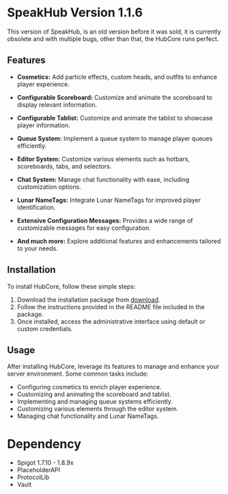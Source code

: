 # SpeakHub Version 1.1.6

This version of SpeakHub, is an old version before it was sold, it is currently obsolete and with multiple bugs, other than that, the HubCore runs perfect.

## Features

- **Cosmetics:** Add particle effects, custom heads, and outfits to enhance player experience.
  
- **Configurable Scoreboard:** Customize and animate the scoreboard to display relevant information.
  
- **Configurable Tablist:** Customize and animate the tablist to showcase player information.
  
- **Queue System:** Implement a queue system to manage player queues efficiently.
  
- **Editor System:** Customize various elements such as hotbars, scoreboards, tabs, and selectors.
  
- **Chat System:** Manage chat functionality with ease, including customization options.
  
- **Lunar NameTags:** Integrate Lunar NameTags for improved player identification.
  
- **Extensive Configuration Messages:** Provides a wide range of customizable messages for easy configuration.
  
- **And much more:** Explore additional features and enhancements tailored to your needs.

## Installation

To install HubCore, follow these simple steps:

1. Download the installation package from [download](https://github.com/Nowacho/SpeakHub/releases).
2. Follow the instructions provided in the README file included in the package.
3. Once installed, access the administrative interface using default or custom credentials.

## Usage

After installing HubCore, leverage its features to manage and enhance your server environment. Some common tasks include:

- Configuring cosmetics to enrich player experience.
- Customizing and animating the scoreboard and tablist.
- Implementing and managing queue systems efficiently.
- Customizing various elements through the editor system.
- Managing chat functionality and Lunar NameTags.

# Dependency
- Spigot 1.7.10 - 1.8.9x
- PlaceholderAPI
- ProtocolLib
- Vault

